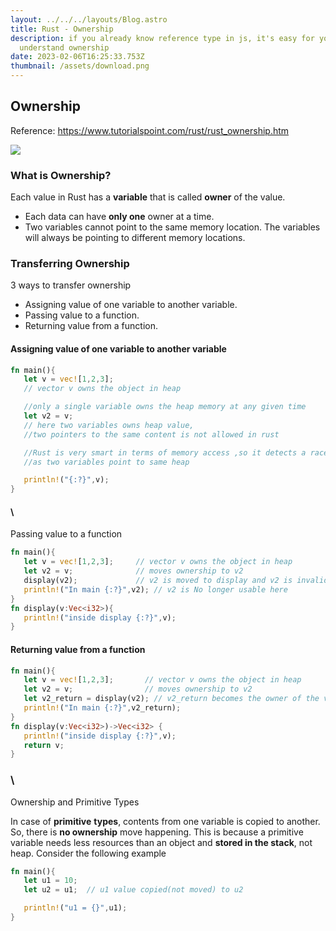 ```yaml
---
layout: ../../../layouts/Blog.astro
title: Rust - Ownership
description: if you already know reference type in js, it's easy for you to
  understand ownership
date: 2023-02-06T16:25:33.753Z
thumbnail: /assets/download.png
---
```

## Ownership

Reference: <https://www.tutorialspoint.com/rust/rust_ownership.htm>

![](/assets/download.png)

### What is Ownership?

Each value in Rust has a **variable** that is called **owner** of the value. 

* Each data can have **only one** owner at a time.
* Two variables cannot point to the same memory location. The variables will always be pointing to different memory locations.

### Transferring Ownership

3 ways to transfer ownership

* Assigning value of one variable to another variable.
* Passing value to a function.
* Returning value from a function.

#### Assigning value of one variable to another variable

```rust
fn main(){
   let v = vec![1,2,3]; 
   // vector v owns the object in heap

   //only a single variable owns the heap memory at any given time
   let v2 = v; 
   // here two variables owns heap value,
   //two pointers to the same content is not allowed in rust

   //Rust is very smart in terms of memory access ,so it detects a race condition
   //as two variables point to same heap

   println!("{:?}",v);
}
```

#### \
Passing value to a function

```rust
fn main(){
   let v = vec![1,2,3];     // vector v owns the object in heap
   let v2 = v;              // moves ownership to v2
   display(v2);             // v2 is moved to display and v2 is invalidated
   println!("In main {:?}",v2); // v2 is No longer usable here
}
fn display(v:Vec<i32>){
   println!("inside display {:?}",v);
}
```

#### Returning value from a function

```rust
fn main(){
   let v = vec![1,2,3];       // vector v owns the object in heap
   let v2 = v;                // moves ownership to v2
   let v2_return = display(v2); // v2_return becomes the owner of the vector, and v and v2 no longer have ownership.
   println!("In main {:?}",v2_return);
}
fn display(v:Vec<i32>)->Vec<i32> { 
   println!("inside display {:?}",v);
   return v;
}
```

### \
Ownership and Primitive Types

In case of **primitive** **types**, contents from one variable is copied to another. So, there is **no ownership** move happening. This is because a primitive variable needs less resources than an object and **stored in the stack**, not heap. Consider the following example

```rust
fn main(){
   let u1 = 10;
   let u2 = u1;  // u1 value copied(not moved) to u2

   println!("u1 = {}",u1);
}
```